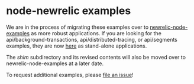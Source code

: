 # node-newrelic examples

We are in the process of migrating these examples over to [newrelic-node-examples](https://github.com/newrelic/newrelic-node-examples) as more robust applications. If you are looking for the api/background-transactions, api/distributed-tracing, or api/segments examples, they are now [here](https://github.com/newrelic/newrelic-node-examples/tree/main/custom-instrumentation) as stand-alone applications.

The *shim* subdirectory and its revised contents will also be moved over to newrelic-node-examples at a later date.

To request additional examples, please [file an issue](https://github.com/newrelic/node-newrelic/issues)!
